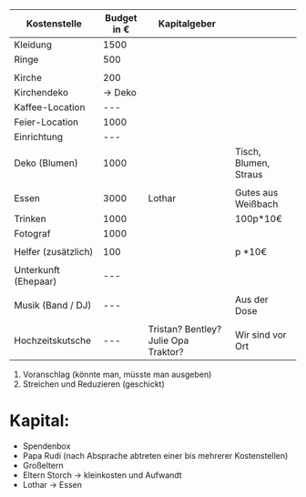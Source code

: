 
| Kostenstelle         | Budget in € | Kapitalgeber                         |                       |
| -------------------- | ----------- | ------------------------------------ | --------------------- |
| Kleidung             | 1500        |                                      |                       |
| Ringe                | 500         |                                      |                       |
|                      |             |                                      |                       |
| Kirche               | 200         |                                      |                       |
| Kirchendeko          | -> Deko     |                                      |                       |
| Kaffee-Location      | ---         |                                      |                       |
| Feier-Location       | 1000        |                                      |                       |
| Einrichtung          | ---         |                                      |                       |
| Deko (Blumen)        | 1000        |                                      | Tisch, Blumen, Straus |
|                      |             |                                      |                       |
| Essen                | 3000        | Lothar                               | Gutes aus Weißbach    |
| Trinken              | 1000        |                                      | 100p\*10€             |
| Fotograf             | 1000        |                                      |                       |
|                      |             |                                      |                       |
| Helfer (zusätzlich)  | 100         |                                      | p \*10€               |
|                      |             |                                      |                       |
| Unterkunft (Ehepaar) | ---         |                                      |                       |
|                      |             |                                      |                       |
| Musik (Band / DJ)    | ---         |                                      | Aus der Dose          |
|                      |             |                                      |                       |
| Hochzeitskutsche     | ---         | Tristan? Bentley? Julie Opa Traktor? | Wir sind vor Ort      |


1. Voranschlag (könnte man, müsste man ausgeben)
2. Streichen und Reduzieren (geschickt)

# Kapital:
- Spendenbox
- Papa Rudi (nach Absprache abtreten einer bis mehrerer Kostenstellen)
- Großeltern
- Eltern Storch -> kleinkosten und Aufwandt
- Lothar -> Essen




